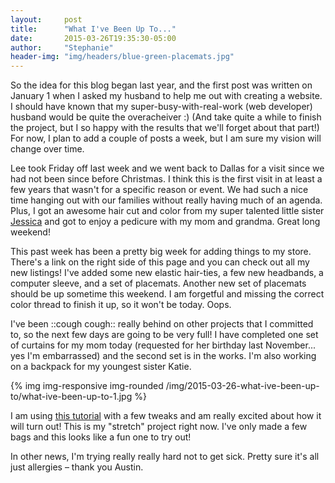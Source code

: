 ```yaml
---
layout:     post
title:      "What I've Been Up To..."
date:       2015-03-26T19:35:30-05:00
author:     "Stephanie"
header-img: "img/headers/blue-green-placemats.jpg"
---
```


So the idea for this blog began last year, and the first post was written on January 1 when I asked my husband to help me out with creating a website. I should have known that my super-busy-with-real-work (web developer) husband would be quite the overacheiver :) (And take quite a while to finish the project, but I so happy with the results that we'll forget about that part!) For now, I plan to add a couple of posts a week, but I am sure my vision will change over time.

Lee took Friday off last week and we went back to Dallas for a visit since we had not been since before Christmas. I think this is the first visit in at least a few years that wasn't for a specific reason or event. We had such a nice time hanging out with our families without really having much of an agenda. Plus, I got an awesome hair cut and color from my super talented little sister [Jessica](https://www.facebook.com/jessicam.norvell?fref=ts) and got to enjoy a pedicure with my mom and grandma. Great long weekend!

This past week has been a pretty big week for adding things to my store. There's a link on the right side of this page and you can check out all my new listings! I've added some new elastic hair-ties, a few new headbands, a computer sleeve, and a set of placemats. Another new set of placemats should be up sometime this weekend. I am forgetful and missing the correct color thread to finish it up, so it won't be today. Oops. 

I've been ::cough cough:: really behind on other projects that I committed to, so the next few days are going to be very full! I have completed one set of curtains for my mom today (requested for her birthday last November... yes I'm embarrassed) and the second set is in the works. I'm also working on a backpack for my youngest sister Katie. 

{% img img-responsive img-rounded /img/2015-03-26-what-ive-been-up-to/what-ive-been-up-to-1.jpg %}

I am using [this tutorial](http://pinoyinoz.blogspot.com/2008/07/tutorial-city-backpack.html) with a few tweaks and am really excited about how it will turn out! This is my "stretch" project right now. I've only made a few bags and this looks like a fun one to try out!

In other news, I'm trying really really hard not to get sick. Pretty sure it's all just allergies – thank you Austin.
